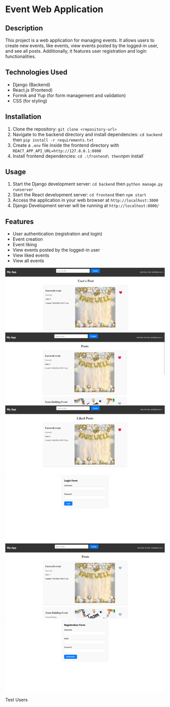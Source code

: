 # Event Web Application

## Description
This project is a web application for managing events. It allows users to create new events, like events, view events posted by the logged-in user, and see all posts. Additionally, it features user registration and login functionalities.

## Technologies Used
- Django (Backend)
- React.js (Frontend)
- Formik and Yup (for form management and validation)
- CSS (for styling)

## Installation
1. Clone the repository: `git clone <repository-url>`
2. Navigate to the backend directory and install dependencies: `cd backend` then `pip install -r requirements.txt`
3. Create a `.env` file inside the frontend directory with `REACT_APP_API_URL=http://127.0.0.1:8000`
4. Install frontend dependencies: ` cd .\frontend\ then `npm install`

## Usage
1. Start the Django development server: `cd backend` then `python manage.py runserver`
2. Start the React development server: `cd frontend` then `npm start`
3. Access the application in your web browser at `http://localhost:3000`
4. Django Development server will be running at `http://localhost:8000/`

## Features
- User authentication (registration and login)
- Event creation
- Event liking
- View events posted by the logged-in user
- View liked events
- View all events

![alt text](https://github.com/ADKANK/event/blob/master/Screenshots/current_user_posts.png?raw=true)
![alt text](https://github.com/ADKANK/event/blob/master/Screenshots/liked_post_by_user.png?raw=true)
![alt text](https://github.com/ADKANK/event/blob/master/Screenshots/liked_post_page.png?raw=true)
![alt text](https://github.com/ADKANK/event/blob/master/Screenshots/login.png?raw=true)
![alt text](https://github.com/ADKANK/event/blob/master/Screenshots/posts_page.png?raw=true)
![alt text](https://github.com/ADKANK/event/blob/master/Screenshots/register.png?raw=true)

Test Users